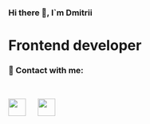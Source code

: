 ### Hi there 👋, I`m Dmitrii

# Frontend developer


### 💬 Contact with me:

<br />

[<img src="https://static-exp1.licdn.com/sc/h/al2o9zrvru7aqj8e1x2rzsrca" style="width: 35px; margin-right: 20px">](https://www.linkedin.com/in/danilov-dmitrii/)
[<img src="https://www.instagram.com/static/images/ico/favicon-192.png/68d99ba29cc8.png" style="width: 35px">](https://www.instagram.com/dmitrii.danilov_/)
